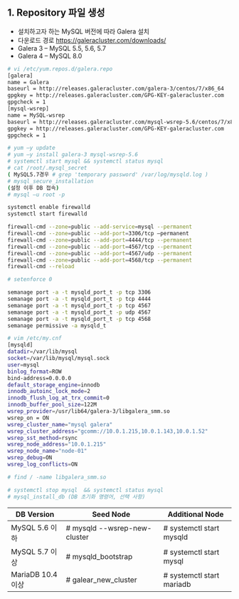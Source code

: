 ## 1. Repository 파일 생성
+ 설치하고자 하는 MySQL 버전에 따라 Galera 설치
+ 다운로드 경로 https://galeracluster.com/downloads/
+ Galera 3 – MySQL 5.5, 5.6, 5.7
+ Galera 4 – MySQL 8.0

```bash
# vi /etc/yum.repos.d/galera.repo
[galera]
name = Galera
baseurl = http://releases.galeracluster.com/galera-3/centos/7/x86_64
gpgkey = http://releases.galeracluster.com/GPG-KEY-galeracluster.com
gpgcheck = 1
[mysql-wsrep]
name = MySQL-wsrep
baseurl = http://releases.galeracluster.com/mysql-wsrep-5.6/centos/7/x86_64/
gpgkey = http://releases.galeracluster.com/GPG-KEY-galeracluster.com
gpgcheck = 1
```

```bash
# yum –y update
# yum –y install galera-3 mysql-wsrep-5.6
# systemctl start mysql && systemctl status mysql
# cat /root/.mysql_secret
( MySQL5.7경우 # grep 'temporary password' /var/log/mysqld.log )
# mysql_secure_installation
(설정 이후 DB 접속)
# mysql –u root -p

```

```bash
systemctl enable firewalld
systemctl start firewalld

firewall-cmd --zone=public --add-service=mysql --permanent
firewall-cmd --zone=public --add-port=3306/tcp —permanent
firewall-cmd --zone=public --add-port=4444/tcp --permanent
firewall-cmd --zone=public --add-port=4567/tcp --permanent
firewall-cmd --zone=public --add-port=4567/udp --permanent
firewall-cmd --zone=public --add-port=4568/tcp --permanent
firewall-cmd --reload
```

```bash
# setenforce 0

semanage port -a -t mysqld_port_t -p tcp 3306
semanage port -a -t mysqld_port_t -p tcp 4444
semanage port -a -t mysqld_port_t -p tcp 4567
semanage port -a -t mysqld_port_t -p udp 4567
semanage port -a -t mysqld_port_t -p tcp 4568
semanage permissive -a mysqld_t
```


```bash
# vim /etc/my.cnf
[mysqld]
datadir=/var/lib/mysql
socket=/var/lib/mysql/mysql.sock
user=mysql
binlog_format=ROW
bind-address=0.0.0.0
default_storage_engine=innodb
innodb_autoinc_lock_mode=2
innodb_flush_log_at_trx_commit=0
innodb_buffer_pool_size=122M
wsrep_provider=/usr/lib64/galera-3/libgalera_smm.so
wsrep_on = ON
wsrep_cluster_name="mysql galera"
wsrep_cluster_address="gcomm://10.0.1.215,10.0.1.143,10.0.1.52"
wsrep_sst_method=rsync
wsrep_node_address="10.0.1.215"
wsrep_node_name="node-01"
wsrep_debug=ON
wsrep_log_conflicts=ON
```
```bash
# find / -name libgalera_smm.so
```

```bash
# systemctl stop mysql  && systemctl status mysql
# mysql_install_db (DB 초기화 명령어, 선택 사항)
```

|DB Version|Seed Node|Additional Node|
|------|---|---|
|MySQL 5.6 이하|# mysqld --wsrep-new-cluster|# systemctl start mysqld|
|MySQL 5.7 이상|# mysqld_bootstrap|# systemctl start mysql|
|MariaDB 10.4 이상|# galear_new_cluster|# systemctl start mariadb|

